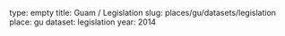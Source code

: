 type: empty
title: Guam / Legislation
slug: places/gu/datasets/legislation
place: gu
dataset: legislation
year: 2014
